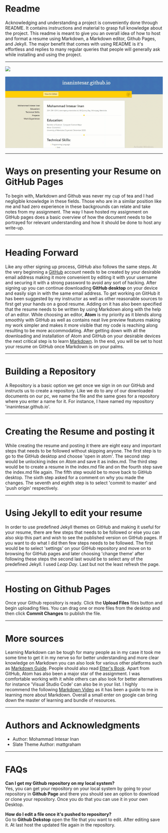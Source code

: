 # **Readme**
Acknowledging and understanding a project is conveniently done through README.
It contains instructions and material to grasp full knowledge about the project. This readme is meant to give you an overall idea of how to host and format a resume using Markdown, a Markdown editor, Github Pages, and Jekyll. The major benefit that comes with using README is it's effortless and replies to many regular queries that people will generally ask while installing and using  the project.  

---

![](https://media.giphy.com/media/emHFjFhg9Ha0wQjihU/giphy.gif)  

![resume_gif](resume-gif.gif)


---


# Ways on presenting your Resume on GitHub Pages
To begin with, Markdown and Github was never my cup of tea and I had negligible knowledge in these fields. Those who are in a similar position like me and had zero experience in these backgrounds can relate and take notes from my assignment. The way I have hosted my assignment on GitHub pages does a basic overview of how the document needs to be portrayed for relevant understanding and how it should be done to host any write-up.

---
# Heading Forward
Like any other signing up process, GitHub also follows the same steps. At the very beginning a [GitHub](www.github.com) account needs to be created by your desirable email address making it more convenient by editing it with your username and securing it with a strong password to avoid any sort of hacking. After signing up you can continue downloading **GitHub desktop** on your device and easily sign in with the same email address. To get working on GitHub it has been suggested by my instructor as well as other reasonable sources to first get your hands on a good resume. Adding on it has also been specified that the resume needs to be written by using Markdown along with the help of an editor. While choosing an editor, **Atom** is my priority as it blends along smoothly with GitHub as well as contains neat live preview features making my work simpler and makes it more visible that my code is reaching along resulting to be more accommodating. After getting down with all the downloading and installation of Atom and GitHub on your desirable devices the next critical step is to learn [Markdown](https://www.markdowntutorial.com/). In the end, you will be set to host your resume on GitHub once Markdown is on your palms.  

---
# Building a Repository
A Repository is a basic option we get once we sign in on our GitHub and
instructs us to create a repository. Like we do to any of our downloaded
documents on our pc, we name the file and the same goes for a repository where you enter a name for it. For instance, I have named my repository 'inanintesar.github.io'.  

---
# Creating the Resume and posting it
While creating the resume and posting it there are eight easy and important
steps that needs to be followed without skipping anyone. The first step is to go to the GitHub desktop and choose 'open in atom'. The second step would be unlocking index on Atom and save it as index.md. The third step would be to create a resume in the index.md file and on the fourth step save the index.md file again. The fifth step would be to move back to GitHub desktop. The sixth step asked for a comment on why you made the changes. The seventh and eighth step is to select 'commit to master' and 'push origin' respectively.  

---
# Using Jekyll to edit your resume
In order to use predefined Jekyll themes on GitHub and making it useful for
your resume, there are few steps that needs to be followed or else you can also skip this part and wish to see the published version on GitHub pages. If you want to do what I did then few steps needs to be followed. The first would be to select 'settings' on your GitHub repository and move on to browsing for GitHub pages and later choosing 'change theme' after following these steps the second last would be to select any of the predefined Jekyll. I used *Leap Day*. Last but not the least refresh the page.  

---  
# Hosting on Github Pages  
Once your Github repository is ready. Click the **Upload Files** files button and begin uploading files. You can drag one or more files from the desktop and then click **Commit Changes** to publish the file.

---
# More sources
Learning Markdown can be tough for many people as in my case it took me some
time to get it in my nerve so for better understanding and more clear knowledge on Markdown you can also look for various other platforms such as [Markdown Guide](https://www.markdownguide.org/assets/markdown-guide-sample.pdf). People should also read [Etter's Book](file:///C:/Users/inani/DownloadsModern_Technical_Writing_An_Introduction_to_Software_Documentation_by_Andrew_Etter_z-lib.org%20(2)). Apart from GitHub, Atom has also been a major star of the assignment. I was comfortable working with it while others can also look for better alternatives for instance 'Visual Studio Code' can also be in your list. I highly recommend the following [Markdown Video](https://www.youtube.com/watch?v=ukJEPyKubzA) as it has been a guide to me in learning more about Markdown. Overall a small enter on google can bring down the master of learning and bundle of resources.

---
# Authors and Acknowledgments  
- Author: Mohammad Intesar Inan  
- Slate Theme Author: mattgraham

---
# FAQs  
 **Can I get my Github repository on my local system?**  
 Yes, you can get your repository on your local system by going to your repository in **Github Page** and there you should see an option to download or clone your repository. Once you do that you can use it in your own Desktop.

 **How do I edit a file once it's pushed to repository?**  
 Go to **Github Dekstop** open the file that you want to edit. After editing save it. At last host the updated file again in the repository.   
